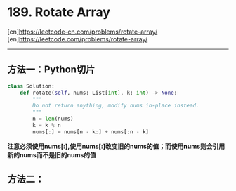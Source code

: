 # 189. Rotate Array

[cn]<https://leetcode-cn.com/problems/rotate-array/>\
[en]<https://leetcode.com/problems/rotate-array/>

---

## 方法一：Python切片

```py
class Solution:
    def rotate(self, nums: List[int], k: int) -> None:
        """
        Do not return anything, modify nums in-place instead.
        """
        n = len(nums)
        k = k % n
        nums[:] = nums[n - k:] + nums[:n - k]

```

**注意必须使用nums[:],使用nums[:]改变旧的nums的值；而使用nums则会引用新的nums而不是旧的nums的值**

## 方法二：
